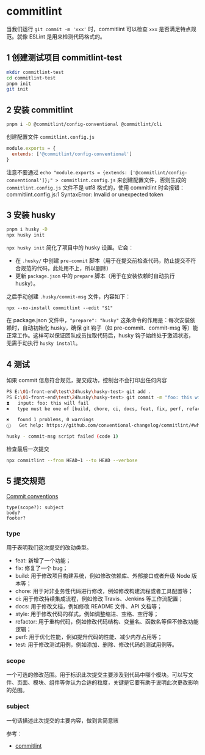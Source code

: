 # commitlint

当我们运行 `git commit -m 'xxx'` 时，commitlint 可以检查 `xxx` 是否满足特点规范。就像 ESLint 是用来检测代码格式的。

## 1 创建测试项目 commitlint-test

```sh
mkdir commitlint-test
cd commitlint-test
pnpm init
git init
```

## 2 安装 commitlint

```sh
pnpm i -D @commitlint/config-conventional @commitlint/cli
```

创建配置文件 `commitlint.config.js`

```js
module.exports = {
  extends: ['@commitlint/config-conventional']
}
```

注意不要通过 `echo "module.exports = {extends: ['@commitlint/config-conventional']};" > commitlint.config.js` 来创建配置文件，否则生成的 `commitlint.config.js` 文件不是 utf8 格式的，使用 commitlint 时会报错：commitlint.config.js:1 SyntaxError: Invalid or unexpected token

## 3 安装 husky

```sh
pnpm i husky -D
npx husky init
```

`npx husky init` 简化了项目中的 husky 设置。它会：

- 在 `.husky/` 中创建 `pre-commit` 脚本（用于在提交前检查代码，防止提交不符合规范的代码，此处用不上，所以删除）
- 更新 `package.json` 中的 `prepare` 脚本（用于在安装依赖时自动执行 husky）。

之后手动创建 `.husky/commit-msg` 文件，内容如下：

```
npx --no-install commitlint --edit "$1"
```

在 package.json 文件中，`"prepare": "husky"` 这条命令的作用是：每次安装依赖时，自动初始化 husky，确保 git 钩子（如 pre-commit、commit-msg 等）能正常工作。这样可以保证团队成员拉取代码后，husky 钩子始终处于激活状态，无需手动执行 `husky install`。

## 4 测试

如果 commit 信息符合规范，提交成功，控制台不会打印出任何内容

```sh
PS E:\01-front-end\test\24husky\husky-test> git add .
PS E:\01-front-end\test\24husky\husky-test> git commit -m "foo: this will fail"
⧗   input: foo: this will fail
✖   type must be one of [build, chore, ci, docs, feat, fix, perf, refactor, revert, style, test] [type-enum]

✖   found 1 problems, 0 warnings
ⓘ   Get help: https://github.com/conventional-changelog/commitlint/#what-is-commitlint

husky - commit-msg script failed (code 1)
```

检查最后一次提交

```sh
npx commitlint --from HEAD~1 --to HEAD --verbose
```

## 5 提交规范

[Commit conventions](https://commitlint.js.org/#/concepts-commit-conventions)

```
type(scope?): subject
body?
footer?
```

### type

用于表明我们这次提交的改动类型。

- feat: 新增了一个功能；
- fix: 修复了一个 bug；
- build: 用于修改项目构建系统，例如修改依赖库、外部接口或者升级 Node 版本等；
- chore: 用于对非业务性代码进行修改，例如修改构建流程或者工具配置等；
- ci: 用于修改持续集成流程，例如修改 Travis、Jenkins 等工作流配置；
- docs: 用于修改文档，例如修改 README 文件、API 文档等；
- style: 用于修改代码的样式，例如调整缩进、空格、空行等；
- refactor: 用于重构代码，例如修改代码结构、变量名、函数名等但不修改功能逻辑；
- perf: 用于优化性能，例如提升代码的性能、减少内存占用等；
- test: 用于修改测试用例，例如添加、删除、修改代码的测试用例等。

### scope

一个可选的修改范围。用于标识此次提交主要涉及到代码中哪个模块。可以写文件、页面、模块、组件等你认为合适的粒度，关键是它要有助于说明此次更改影响的范围。

### subject

一句话描述此次提交的主要内容，做到言简意赅

参考：

- [commitlint](https://commitlint.js.org/)
